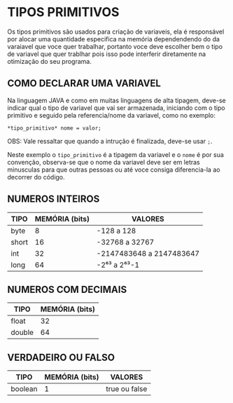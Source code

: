 # TIPOS PRIMITIVOS

Os tipos primitivos são usados para criação de variaveis, ela é responsável por alocar uma quantidade especifica na memória dependendendo do da varaiavel que voce quer trabalhar, portanto voce deve escolher bem o tipo de variavel que quer trablhar pois isso pode interferir diretamente na otimização do seu programa.

## COMO DECLARAR UMA VARIAVEL

Na linguagem JAVA e como em muitas linguagens de alta tipagem, deve-se indicar qual o tipo de variavel que vai ser armazenada, iniciando com o tipo primitivo e seguido pela referencia/nome da variavel, como no exemplo:

    *tipo_primitivo* nome = valor;

OBS: Vale ressaltar que quando a intrução é finalizada, deve-se usar `;`.

Neste exemplo o `tipo_primitivo` é a tipagem da variavel e o `nome` é por sua convenção, observa-se que o nome da variavel deve ser em letras minusculas para que outras pessoas ou até voce consiga diferencia-la ao decorrer do código.

## NUMEROS INTEIROS

 |TIPO   |MEMÓRIA (bits)|  VALORES                 |
 |-------|--------------|--------------------------|
 |byte   |8             |-128 a 128                |
 |short  |16            |-32768 a 32767            |
 |int    |32            |-2147483648 a 2147483647  |
 |long   |64            |-2⁶³ a 2⁶³-1              |

## NUMEROS COM DECIMAIS

 |TIPO   |MEMÓRIA (bits)|
 |-------|--------------|
 |float  |32            |
 |double |64            |

## VERDADEIRO OU FALSO

 |TIPO   |MEMÓRIA (bits)|VALORES       |
 |-------|--------------|--------------|
 |boolean|1             |true ou false |
